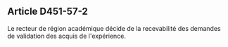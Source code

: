 ## Article D451-57-2

Le recteur de région académique décide de la recevabilité des demandes de validation des acquis de
l'expérience.

